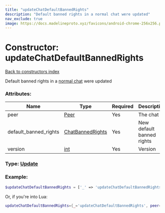 ```yaml
---
title: "updateChatDefaultBannedRights"
description: "Default banned rights in a normal chat were updated"
nav_exclude: true
image: https://docs.madelineproto.xyz/favicons/android-chrome-256x256.png
---
```

# Constructor: updateChatDefaultBannedRights  
[Back to constructors index](index.md)



Default banned rights in a [normal chat](https://core.telegram.org/api/channel) were updated

### Attributes:

| Name     |    Type       | Required | Description |
|----------|---------------|----------|-------------|
|peer|[Peer](../types/Peer.md) | Yes|The chat|
|default\_banned\_rights|[ChatBannedRights](../types/ChatBannedRights.md) | Yes|New default banned rights|
|version|[int](../types/int.md) | Yes|Version|



### Type: [Update](../types/Update.md)


### Example:

```php
$updateChatDefaultBannedRights = ['_' => 'updateChatDefaultBannedRights', 'peer' => Peer, 'default_banned_rights' => ChatBannedRights, 'version' => int];
```  


Or, if you're into Lua:

```lua
updateChatDefaultBannedRights={_='updateChatDefaultBannedRights', peer=Peer, default_banned_rights=ChatBannedRights, version=int}

```


